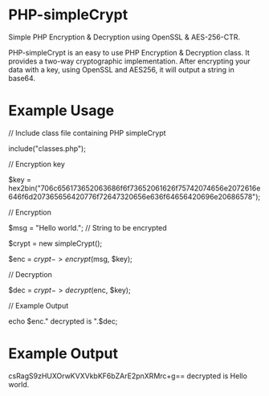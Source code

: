 # PHP-simpleCrypt
Simple PHP Encryption &amp; Decryption using OpenSSL & AES-256-CTR.

PHP-simpleCrypt is an easy to use PHP Encryption & Decryption class. It provides a two-way cryptographic implementation. After encrypting your data with a key, using OpenSSL and AES256, it will output a string in base64.

# Example Usage
// Include class file containing PHP simpleCrypt

include("classes.php");


// Encryption key

$key = hex2bin("706c656173652063686f6f73652061626f75742074656e2072616e646f6d207365656420776f72647320656e636f64656420696e20686578");


// Encryption

$msg = "Hello world."; // String to be encrypted 

$crypt = new simpleCrypt();

$enc = $crypt->encrypt($msg, $key);


// Decryption

$dec = $crypt->decrypt($enc, $key);


// Example Output

echo $enc." decrypted is ".$dec;

# Example Output
csRagS9zHUXOrwKVXVkbKF6bZArE2pnXRMrc+g== decrypted is Hello world.
